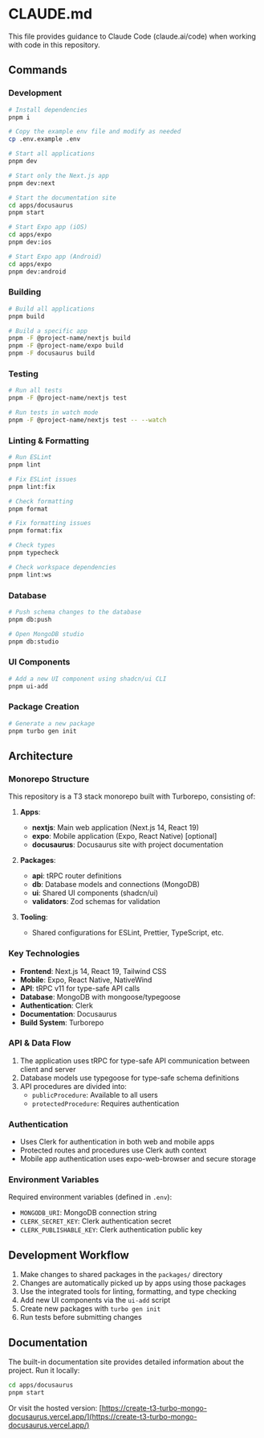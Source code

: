 # CLAUDE.md

This file provides guidance to Claude Code (claude.ai/code) when working with code in this repository.

## Commands

### Development

```bash
# Install dependencies
pnpm i

# Copy the example env file and modify as needed
cp .env.example .env

# Start all applications
pnpm dev

# Start only the Next.js app
pnpm dev:next

# Start the documentation site
cd apps/docusaurus
pnpm start

# Start Expo app (iOS)
cd apps/expo
pnpm dev:ios

# Start Expo app (Android)
cd apps/expo
pnpm dev:android
```

### Building

```bash
# Build all applications
pnpm build

# Build a specific app
pnpm -F @project-name/nextjs build
pnpm -F @project-name/expo build
pnpm -F docusaurus build
```

### Testing

```bash
# Run all tests
pnpm -F @project-name/nextjs test

# Run tests in watch mode
pnpm -F @project-name/nextjs test -- --watch
```

### Linting & Formatting

```bash
# Run ESLint
pnpm lint

# Fix ESLint issues
pnpm lint:fix

# Check formatting
pnpm format

# Fix formatting issues
pnpm format:fix

# Check types
pnpm typecheck

# Check workspace dependencies
pnpm lint:ws
```

### Database

```bash
# Push schema changes to the database
pnpm db:push

# Open MongoDB studio
pnpm db:studio
```

### UI Components

```bash
# Add a new UI component using shadcn/ui CLI
pnpm ui-add
```

### Package Creation

```bash
# Generate a new package
pnpm turbo gen init
```

## Architecture

### Monorepo Structure

This repository is a T3 stack monorepo built with Turborepo, consisting of:

1. **Apps**:

   - **nextjs**: Main web application (Next.js 14, React 19)
   - **expo**: Mobile application (Expo, React Native) [optional]
   - **docusaurus**: Docusaurus site with project documentation

2. **Packages**:

   - **api**: tRPC router definitions
   - **db**: Database models and connections (MongoDB)
   - **ui**: Shared UI components (shadcn/ui)
   - **validators**: Zod schemas for validation

3. **Tooling**:
   - Shared configurations for ESLint, Prettier, TypeScript, etc.

### Key Technologies

- **Frontend**: Next.js 14, React 19, Tailwind CSS
- **Mobile**: Expo, React Native, NativeWind
- **API**: tRPC v11 for type-safe API calls
- **Database**: MongoDB with mongoose/typegoose
- **Authentication**: Clerk
- **Documentation**: Docusaurus
- **Build System**: Turborepo

### API & Data Flow

1. The application uses tRPC for type-safe API communication between client and server
2. Database models use typegoose for type-safe schema definitions
3. API procedures are divided into:
   - `publicProcedure`: Available to all users
   - `protectedProcedure`: Requires authentication

### Authentication

- Uses Clerk for authentication in both web and mobile apps
- Protected routes and procedures use Clerk auth context
- Mobile app authentication uses expo-web-browser and secure storage

### Environment Variables

Required environment variables (defined in `.env`):

- `MONGODB_URI`: MongoDB connection string
- `CLERK_SECRET_KEY`: Clerk authentication secret
- `CLERK_PUBLISHABLE_KEY`: Clerk authentication public key

## Development Workflow

1. Make changes to shared packages in the `packages/` directory
2. Changes are automatically picked up by apps using those packages
3. Use the integrated tools for linting, formatting, and type checking
4. Add new UI components via the `ui-add` script
5. Create new packages with `turbo gen init`
6. Run tests before submitting changes

## Documentation

The built-in documentation site provides detailed information about the project. Run it locally:

```bash
cd apps/docusaurus
pnpm start
```

Or visit the hosted version: [https://create-t3-turbo-mongo-docusaurus.vercel.app/](https://create-t3-turbo-mongo-docusaurus.vercel.app/)
